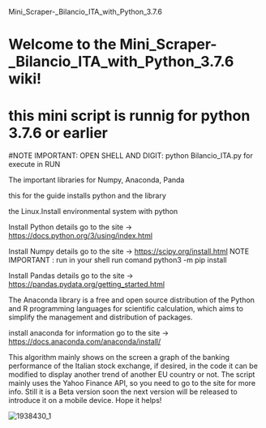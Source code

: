 Mini_Scraper-_Bilancio_ITA_with_Python_3.7.6
# Welcome to the Mini_Scraper-_Bilancio_ITA_with_Python_3.7.6 wiki!
# this mini script is runnig for python 3.7.6 or earlier

#NOTE IMPORTANT: OPEN SHELL AND DIGIT:
python Bilancio_ITA.py for execute in RUN

The important libraries for Numpy, Anaconda, Panda

this for the guide installs python and the library

the Linux.Install environmental system with python 



Install  Python details go to the site -> https://docs.python.org/3/using/index.html


Install  Numpy details go to the site -> https://scipy.org/install.html
NOTE IMPORTANT : run in your shell run comand python3 -m pip install

Install Pandas  details go to the site ->  https://pandas.pydata.org/getting_started.html

The Anaconda library is a free and open source distribution of the Python and R programming languages ​​for scientific calculation, which aims to simplify the management and distribution of packages.

 install anaconda  for information go to the site -> https://docs.anaconda.com/anaconda/install/
 
 


This algorithm mainly shows on the screen a graph of the banking performance of the Italian stock exchange, if desired, in the code it can be modified to display another trend of another EU country or not. The script mainly uses the Yahoo Finance API, so you need to go to the site for more info.
Still it is a Beta version soon the next version will be released to introduce it on a mobile device. Hope it helps!


![1938430_1](https://user-images.githubusercontent.com/32565899/77586933-486fab00-6ee7-11ea-89eb-3af65e7c4663.jpg)


